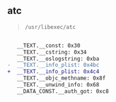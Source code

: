 ## atc

> `/usr/libexec/atc`

```diff

   __TEXT.__const: 0x30
   __TEXT.__cstring: 0x34
   __TEXT.__oslogstring: 0xba
-  __TEXT.__info_plist: 0x4bc
+  __TEXT.__info_plist: 0x4c4
   __TEXT.__objc_methname: 0x8f
   __TEXT.__unwind_info: 0x68
   __DATA_CONST.__auth_got: 0xc8

```
